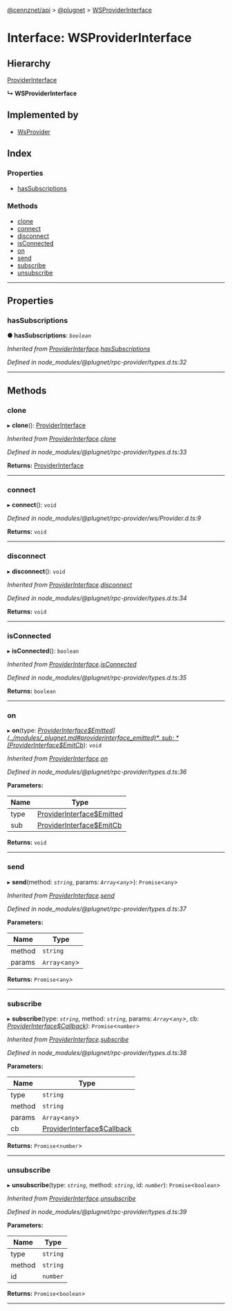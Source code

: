 [@cennznet/api](../README.md) > [@plugnet](../modules/_plugnet.md) > [WSProviderInterface](../interfaces/_plugnet.wsproviderinterface.md)

# Interface: WSProviderInterface

## Hierarchy

 [ProviderInterface](_plugnet.providerinterface.md)

**↳ WSProviderInterface**

## Implemented by

* [WsProvider](../classes/_plugnet.wsprovider.md)

## Index

### Properties

* [hasSubscriptions](_plugnet.wsproviderinterface.md#hassubscriptions)

### Methods

* [clone](_plugnet.wsproviderinterface.md#clone)
* [connect](_plugnet.wsproviderinterface.md#connect)
* [disconnect](_plugnet.wsproviderinterface.md#disconnect)
* [isConnected](_plugnet.wsproviderinterface.md#isconnected)
* [on](_plugnet.wsproviderinterface.md#on)
* [send](_plugnet.wsproviderinterface.md#send)
* [subscribe](_plugnet.wsproviderinterface.md#subscribe)
* [unsubscribe](_plugnet.wsproviderinterface.md#unsubscribe)

---

## Properties

<a id="hassubscriptions"></a>

###  hasSubscriptions

**● hasSubscriptions**: *`boolean`*

*Inherited from [ProviderInterface](_plugnet.providerinterface.md).[hasSubscriptions](_plugnet.providerinterface.md#hassubscriptions)*

*Defined in node_modules/@plugnet/rpc-provider/types.d.ts:32*

___

## Methods

<a id="clone"></a>

###  clone

▸ **clone**(): [ProviderInterface](_plugnet.providerinterface.md)

*Inherited from [ProviderInterface](_plugnet.providerinterface.md).[clone](_plugnet.providerinterface.md#clone)*

*Defined in node_modules/@plugnet/rpc-provider/types.d.ts:33*

**Returns:** [ProviderInterface](_plugnet.providerinterface.md)

___
<a id="connect"></a>

###  connect

▸ **connect**(): `void`

*Defined in node_modules/@plugnet/rpc-provider/ws/Provider.d.ts:9*

**Returns:** `void`

___
<a id="disconnect"></a>

###  disconnect

▸ **disconnect**(): `void`

*Inherited from [ProviderInterface](_plugnet.providerinterface.md).[disconnect](_plugnet.providerinterface.md#disconnect)*

*Defined in node_modules/@plugnet/rpc-provider/types.d.ts:34*

**Returns:** `void`

___
<a id="isconnected"></a>

###  isConnected

▸ **isConnected**(): `boolean`

*Inherited from [ProviderInterface](_plugnet.providerinterface.md).[isConnected](_plugnet.providerinterface.md#isconnected)*

*Defined in node_modules/@plugnet/rpc-provider/types.d.ts:35*

**Returns:** `boolean`

___
<a id="on"></a>

###  on

▸ **on**(type: *[ProviderInterface$Emitted](../modules/_plugnet.md#providerinterface_emitted)*, sub: *[ProviderInterface$EmitCb](../modules/_plugnet.md#providerinterface_emitcb)*): `void`

*Inherited from [ProviderInterface](_plugnet.providerinterface.md).[on](_plugnet.providerinterface.md#on)*

*Defined in node_modules/@plugnet/rpc-provider/types.d.ts:36*

**Parameters:**

| Name | Type |
| ------ | ------ |
| type | [ProviderInterface$Emitted](../modules/_plugnet.md#providerinterface_emitted) |
| sub | [ProviderInterface$EmitCb](../modules/_plugnet.md#providerinterface_emitcb) |

**Returns:** `void`

___
<a id="send"></a>

###  send

▸ **send**(method: *`string`*, params: *`Array`<`any`>*): `Promise`<`any`>

*Inherited from [ProviderInterface](_plugnet.providerinterface.md).[send](_plugnet.providerinterface.md#send)*

*Defined in node_modules/@plugnet/rpc-provider/types.d.ts:37*

**Parameters:**

| Name | Type |
| ------ | ------ |
| method | `string` |
| params | `Array`<`any`> |

**Returns:** `Promise`<`any`>

___
<a id="subscribe"></a>

###  subscribe

▸ **subscribe**(type: *`string`*, method: *`string`*, params: *`Array`<`any`>*, cb: *[ProviderInterface$Callback](../modules/_plugnet.md#providerinterface_callback)*): `Promise`<`number`>

*Inherited from [ProviderInterface](_plugnet.providerinterface.md).[subscribe](_plugnet.providerinterface.md#subscribe)*

*Defined in node_modules/@plugnet/rpc-provider/types.d.ts:38*

**Parameters:**

| Name | Type |
| ------ | ------ |
| type | `string` |
| method | `string` |
| params | `Array`<`any`> |
| cb | [ProviderInterface$Callback](../modules/_plugnet.md#providerinterface_callback) |

**Returns:** `Promise`<`number`>

___
<a id="unsubscribe"></a>

###  unsubscribe

▸ **unsubscribe**(type: *`string`*, method: *`string`*, id: *`number`*): `Promise`<`boolean`>

*Inherited from [ProviderInterface](_plugnet.providerinterface.md).[unsubscribe](_plugnet.providerinterface.md#unsubscribe)*

*Defined in node_modules/@plugnet/rpc-provider/types.d.ts:39*

**Parameters:**

| Name | Type |
| ------ | ------ |
| type | `string` |
| method | `string` |
| id | `number` |

**Returns:** `Promise`<`boolean`>

___


